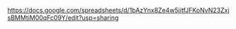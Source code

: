 https://docs.google.com/spreadsheets/d/1bAzYnx8Ze4w5jitfJFKoNvN23ZxjsBMMtiM00qFc09Y/edit?usp=sharing

